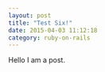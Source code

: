 ```yaml
---
layout: post
title: "Test Six!"
date: 2015-04-03 11:12:18
category: ruby-on-rails
---
```

Hello I am a post.
